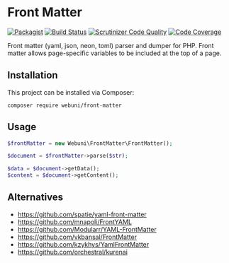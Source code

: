 Front Matter
============

[![Packagist](https://img.shields.io/packagist/v/webuni/front-matter.svg?style=flat-square)](https://packagist.org/packages/webuni/front-matter)
[![Build Status](https://img.shields.io/github/workflow/status/webuni/front-matter/Tests/master.svg?style=flat-square)](https://github.com/webuni/front-matter/actions?query=workflow%3ATests+branch%3Amaster)
[![Scrutinizer Code Quality](https://scrutinizer-ci.com/g/webuni/front-matter/badges/quality-score.png?b=master)](https://scrutinizer-ci.com/g/webuni/front-matter/?branch=master)
[![Code Coverage](https://scrutinizer-ci.com/g/webuni/front-matter/badges/coverage.png?b=master)](https://scrutinizer-ci.com/g/webuni/front-matter/?branch=master)

Front matter (yaml, json, neon, toml) parser and dumper for PHP. Front matter allows page-specific variables
to be included at the top of a page.

Installation
------------

This project can be installed via Composer:

    composer require webuni/front-matter

Usage
-----

```php
$frontMatter = new Webuni\FrontMatter\FrontMatter();

$document = $frontMatter->parse($str);

$data = $document->getData();
$content = $document->getContent();
```

Alternatives
------------

- https://github.com/spatie/yaml-front-matter
- https://github.com/mnapoli/FrontYAML
- https://github.com/Modularr/YAML-FrontMatter
- https://github.com/vkbansal/FrontMatter
- https://github.com/kzykhys/YamlFrontMatter
- https://github.com/orchestral/kurenai
